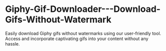 # Giphy-Gif-Downloader---Download-Gifs-Without-Watermark
Easily download Giphy gifs without watermarks using our user-friendly tool. Access and incorporate captivating gifs into your content without any hassle.
